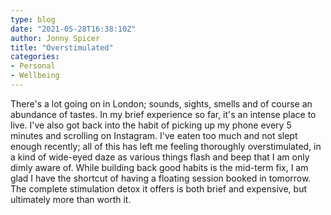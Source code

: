 ```yaml
---
type: blog
date: "2021-05-28T16:38:10Z"
author: Jonny Spicer
title: "Overstimulated"
categories:
- Personal
- Wellbeing
---
```

There's a lot going on in London; sounds, sights, smells and of course an abundance of tastes. In my brief experience so far, it's an intense place to live.
I've also got back into the habit of picking up my phone every 5 minutes and scrolling on Instagram. I've eaten too much and not slept enough recently; all
of this has left me feeling thoroughly overstimulated, in a kind of wide-eyed daze as various things flash and beep that I am only dimly aware of. While
building back good habits is the mid-term fix, I am glad I have the shortcut of having a floating session booked in tomorrow. The complete stimulation
detox it offers is both brief and expensive, but ultimately more than worth it.
